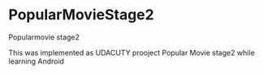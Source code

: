 # PopularMovieStage2
Popularmovie stage2 

This was implemented as UDACUTY prooject Popular Movie stage2 while learning Android
